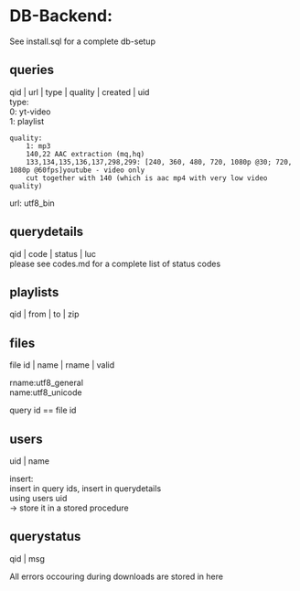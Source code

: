# DB-Backend:
See install.sql for a complete db-setup
## queries
qid | url | type | quality | created | uid   
	type:   
		0: yt-video  
		1: playlist  
		
	quality:  
		1: mp3  
		140,22 AAC extraction (mq,hq)  
		133,134,135,136,137,298,299: [240, 360, 480, 720, 1080p @30; 720, 1080p @60fps]youtube - video only  
		cut together with 140 (which is aac mp4 with very low video quality)  

url: utf8_bin

	
## querydetails
qid | code | status | luc  
	please see codes.md for a complete list of status codes

## playlists
qid | from | to | zip  

## files
file id | name | rname | valid  

rname:utf8_general  
name:utf8_unicode  

query id == file id

## users
uid | name  

insert:  
insert in query ids, insert in querydetails  
using users uid  
-> store it in a stored procedure  

## querystatus
qid | msg  

All errors occouring during downloads are stored in here